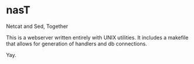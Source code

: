 # nasT
Netcat and Sed, Together

This is a webserver written entirely with UNIX utilities. It includes a makefile that allows for generation of handlers and db connections.

Yay.
